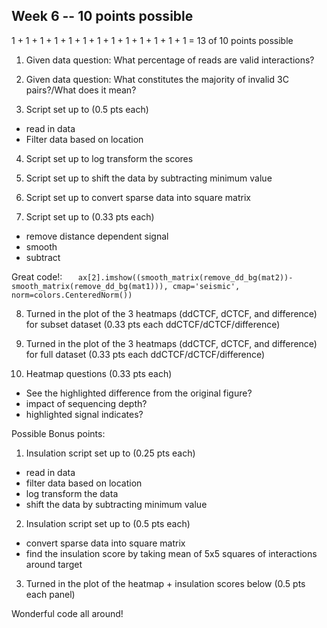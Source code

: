 ## Week 6 -- 10 points possible

1 + 1 + 1 + 1 + 1 + 1 + 1 + 1 + 1 + 1 + 1 + 1 + 1 = 13 of 10 points possible

1. Given data question: What percentage of reads are valid interactions?

2. Given data question: What constitutes the majority of invalid 3C pairs?/What does it mean?

3. Script set up to (0.5 pts each)

  * read in data  
  * Filter data based on location  

4. Script set up to log transform the scores

5. Script set up to shift the data by subtracting minimum value

6. Script set up to convert sparse data into square matrix

7. Script set up to (0.33 pts each)

  * remove distance dependent signal
  * smooth
  * subtract

  Great code!: `    ax[2].imshow((smooth_matrix(remove_dd_bg(mat2))-smooth_matrix(remove_dd_bg(mat1))), cmap='seismic', norm=colors.CenteredNorm())
`

8. Turned in the plot of the 3 heatmaps (ddCTCF, dCTCF, and difference) for subset dataset (0.33 pts each ddCTCF/dCTCF/difference)

9. Turned in the plot of the 3 heatmaps (ddCTCF, dCTCF, and difference) for full dataset (0.33 pts each ddCTCF/dCTCF/difference)

10. Heatmap questions (0.33 pts each)

  * See the highlighted difference from the original figure?
  * impact of sequencing depth?
  * highlighted signal indicates?

Possible Bonus points:

1. Insulation script set up to (0.25 pts each)

  * read in data
  * filter data based on location
  * log transform the data
  * shift the data by subtracting minimum value

2. Insulation script set up to (0.5 pts each)

  * convert sparse data into square matrix
  * find the insulation score by taking mean of 5x5 squares of interactions around target

3. Turned in the plot of the heatmap + insulation scores below (0.5 pts each panel)


Wonderful code all around!
